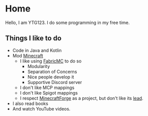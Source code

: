 # Home
Hello, I am YTG123. I do some programming in my free time.

## Things I like to do
* Code in Java and Kotlin
* Mod [Minecraft](https://minecraft.net/)
	* I like using [FabricMC](https://fabricmc.net/) to do so
		* Modularity
		* Separation of Concerns
		* Nice people develop it
		* Supportive Discord server
	* I don't like MCP mappings
	* I don't like Spigot mappings
	* I respect [MinecraftForge](https://github.com/MinecraftForge/MinecraftForge) as a project, but don't like its [lead](https://github.com/LexManos).
* I also read books
* And watch YouTube videos.

